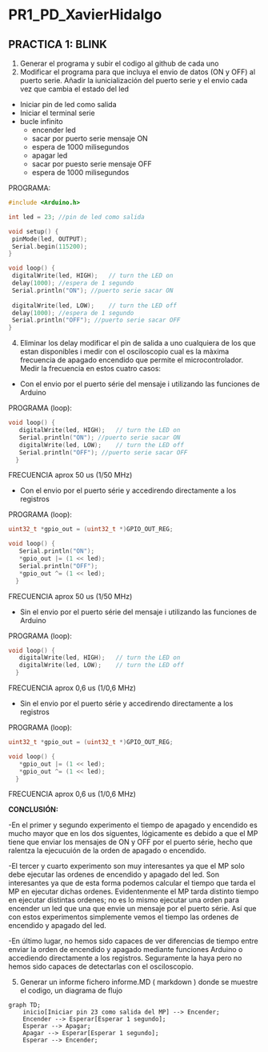 # PR1_PD_XavierHidalgo

## PRACTICA 1: BLINK
1. Generar el programa y subir el codigo al github de cada uno
2. Modificar el programa para que incluya el envio de datos (ON y OFF) al puerto serie. Añadir la
iunicialización del puerto serie y el envio cada vez que cambia el estado del led
- Iniciar pin de led como salida
- Iniciar el terminal serie
- bucle infinito
    - encender led
    - sacar por puerto serie mensaje ON
    - espera de 1000 milisegundos
    - apagar led
    - sacar por puesto serie mensaje OFF
    - espera de 1000 milisegundos

PROGRAMA:

``` cpp
#include <Arduino.h>

int led = 23; //pin de led como salida

void setup() {               
 pinMode(led, OUTPUT); 
 Serial.begin(115200);  
}

void loop() {
 digitalWrite(led, HIGH);   // turn the LED on
 delay(1000); //espera de 1 segundo
 Serial.println("ON"); //puerto serie sacar ON
 
 digitalWrite(led, LOW);    // turn the LED off
 delay(1000); //espera de 1 segundo
 Serial.println("OFF"); //puerto serie sacar OFF
}
```
4. Eliminar los delay modificar el pin de salida a uno cualquiera de los que estan disponibles i medir con
el osciloscopio cual es la màxima frecuencia de apagado encendido que permite el microcontrolador.
Medir la frecuencia en estos cuatro casos:
- Con el envio por el puerto série del mensaje i utilizando las funciones de Arduino

PROGRAMA (loop):
  ``` cpp
  void loop() {
     digitalWrite(led, HIGH);   // turn the LED on
     Serial.println("ON"); //puerto serie sacar ON
     digitalWrite(led, LOW);    // turn the LED off
     Serial.println("OFF"); //puerto serie sacar OFF
    }

  ```
FRECUENCIA aprox 50 us (1/50 MHz)
- Con el envio por el puerto série y accedirendo directamente a los registros

PROGRAMA (loop):
  ``` cpp
  uint32_t *gpio_out = (uint32_t *)GPIO_OUT_REG;
  
  void loop() {
     Serial.println("ON");
     *gpio_out |= (1 << led);
     Serial.println("OFF");      
     *gpio_out ^= (1 << led);
    }

  ```
FRECUENCIA aprox 50 us (1/50 MHz)
- Sin el envio por el puerto série del mensaje i utilizando las funciones de Arduino

PROGRAMA (loop):
  ``` cpp
  void loop() {
     digitalWrite(led, HIGH);   // turn the LED on
     digitalWrite(led, LOW);    // turn the LED off
    }

  ```
FRECUENCIA aprox 0,6 us (1/0,6 MHz)
- Sin el envio por el puerto série y accedirendo directamente a los registros

PROGRAMA (loop):
  ``` cpp
  uint32_t *gpio_out = (uint32_t *)GPIO_OUT_REG;

  void loop() {
     *gpio_out |= (1 << led);
     *gpio_out ^= (1 << led);
    }

  ```
FRECUENCIA aprox 0,6 us (1/0,6 MHz)



**CONCLUSIÓN:**

-En el primer y segundo experimento el tiempo de apagado y encendido es mucho mayor que en los dos siguentes, lógicamente es debido a que el MP tiene que enviar los mensajes de ON y OFF por el puerto série, hecho que ralentza la ejecucuión de la orden de apagado o encendido.
    
-El tercer y cuarto experimento son muy interesantes ya que el MP solo debe ejecutar las ordenes de encendido y apagado del led. Son interesantes ya que de esta forma podemos calcular el tiempo que tarda el MP en ejecutar dichas ordenes. Evidentenmente el MP tarda distinto tiempo en ejecutar distintas ordenes; no es lo mismo ejecutar una orden para encender un led que una que envie un mensaje por el puerto série. Así que con estos experimentos simplemente vemos el tiempo las ordenes de encendido y apagado del led.
    
-En último lugar, no hemos sido capaces de ver diferencias de tiempo entre enviar la orden de encendido y apagado mediante funciones Arduino o accediendo directamente a los registros. Seguramente la haya pero no hemos sido capaces de detectarlas con el osciloscopio.


5. Generar un informe fichero informe.MD ( markdown ) donde se muestre el codigo, un diagrama de
flujo

```mermaid
graph TD;
    inicio[Iniciar pin 23 como salida del MP] --> Encender;
    Encender --> Esperar[Esperar 1 segundo];
    Esperar --> Apagar;
    Apagar --> Esperar[Esperar 1 segundo];
    Esperar --> Encender;
```
